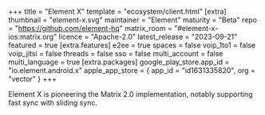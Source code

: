 +++
title = "Element X"
template = "ecosystem/client.html"
[extra]
thumbnail = "element-x.svg"
maintainer = "Element"
maturity = "Beta"
repo = "https://github.com/element-hq"
matrix_room = "#element-x-ios:matrix.org"
licence = "Apache-2.0"
latest_release = "2023-09-21"
featured = true
[extra.features]
e2ee = true
spaces = false
voip_1to1 = false
voip_jitsi = false
threads = false
sso = false
multi_account = false
multi_language = true
[extra.packages]
google_play_store.app_id = "io.element.android.x"
apple_app_store = { app_id = "id1631335820", org = "vector" }
+++

Element X is pioneering the Matrix 2.0 implementation, notably supporting fast sync with sliding sync.
